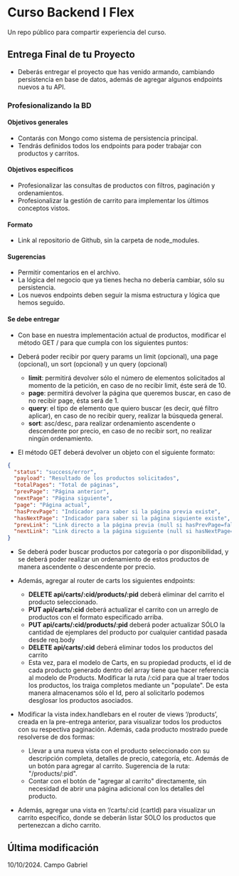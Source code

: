# Curso Backend I Flex

Un repo público para compartir experiencia del curso.

## Entrega Final de tu Proyecto

* Deberás entregar el proyecto que has venido armando, cambiando persistencia en base de datos, además de agregar algunos endpoints nuevos a tu API.

### Profesionalizando la BD

#### Objetivos generales

* Contarás con Mongo como sistema de persistencia principal.
* Tendrás definidos todos los endpoints para poder trabajar con productos y carritos.

#### Objetivos específicos

* Profesionalizar las consultas de productos con filtros, paginación y ordenamientos.
* Profesionalizar la gestión de carrito para implementar los últimos conceptos vistos.

#### Formato

* Link al repositorio de Github, sin la carpeta de node_modules.

#### Sugerencias

* Permitir comentarios en el archivo.
* La lógica del negocio que ya tienes hecha no debería cambiar, sólo su persistencia.
* Los nuevos endpoints deben seguir la misma estructura y lógica que hemos seguido.

#### Se debe entregar

* Con base en nuestra implementación actual de productos, modificar el método GET / para que cumpla con los siguientes puntos:

* Deberá poder recibir por query params un limit (opcional), una page (opcional), un sort (opcional) y un query (opcional)
  * **limit**: permitirá devolver sólo el número de elementos solicitados al momento de la petición, en caso de no recibir limit, éste será de 10.
  * **page**: permitirá devolver la página que queremos buscar, en caso de no recibir page, ésta será de 1.
  * **query**: el tipo de elemento que quiero buscar (es decir, qué filtro aplicar), en caso de no recibir query, realizar la búsqueda general.
  * **sort**: asc/desc, para realizar ordenamiento ascendente o descendente por precio, en caso de no recibir sort, no realizar ningún ordenamiento.

* El método GET deberá devolver un objeto con el siguiente formato:
```json
{
  "status": "success/error",
  "payload": "Resultado de los productos solicitados",
  "totalPages": "Total de páginas",
  "prevPage": "Página anterior",
  "nextPage": "Página siguiente",
  "page": "Página actual",
  "hasPrevPage": "Indicador para saber si la página previa existe",
  "hasNextPage": "Indicador para saber si la página siguiente existe",
  "prevLink": "Link directo a la página previa (null si hasPrevPage=false)",
  "nextLink": "Link directo a la página siguiente (null si hasNextPage=false)",
}
```

* Se deberá poder buscar productos por categoría o por disponibilidad, y se deberá poder realizar un ordenamiento de estos productos de manera ascendente o descendente por precio.

* Además, agregar al router de carts los siguientes endpoints:
  * **DELETE api/carts/:cid/products/:pid** deberá eliminar del carrito el producto seleccionado.
  * **PUT api/carts/:cid** deberá actualizar el carrito con un arreglo de productos con el formato especificado arriba.
  * **PUT api/carts/:cid/products/:pid** deberá poder actualizar SÓLO la cantidad de ejemplares del producto por cualquier cantidad pasada desde req.body
  * **DELETE api/carts/:cid** deberá eliminar todos los productos del carrito
  * Esta vez, para el modelo de Carts, en su propiedad products, el id de cada producto generado dentro del array tiene que hacer referencia al modelo de Products. Modificar la ruta /:cid para que al traer todos los productos, los traiga completos mediante un "populate". De esta manera almacenamos sólo el Id, pero al solicitarlo podemos desglosar los productos asociados.

* Modificar la vista index.handlebars en el router de views ‘/products’, creada en la pre-entrega anterior, para visualizar todos los productos con su respectiva paginación. Además, cada producto mostrado puede resolverse de dos formas:
  * Llevar a una nueva vista con el producto seleccionado con su descripción completa, detalles de precio, categoría, etc. Además de un botón para agregar al carrito.
  Sugerencia de la ruta: "/products/:pid".
  * Contar con el botón de "agregar al carrito" directamente, sin necesidad de abrir una página adicional con los detalles del producto.
* Además, agregar una vista en ‘/carts/:cid (cartId) para visualizar un carrito específico, donde se deberán listar SOLO los productos que pertenezcan a dicho carrito.


## Última modificación

10/10/2024.
Campo Gabriel
